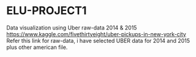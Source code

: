 # ELU-PROJECT1
Data visualization using Uber raw-data 2014 &amp; 2015
https://www.kaggle.com/fivethirtyeight/uber-pickups-in-new-york-city
Refer this link for raw-data, i have selected UBER data for 2014 and 2015 plus other american file.
